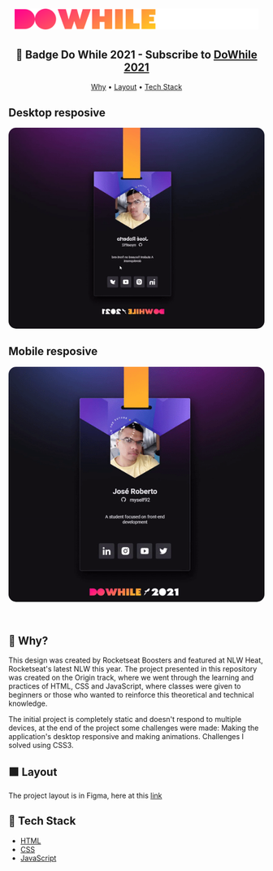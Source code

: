 <h1 align="center">
  <img src="./public/logo-do-while.svg" width="480px">
</h1>

<h2 align="center">🚀 Badge Do While 2021 - Subscribe to <a href="https://dowhile.io/inscricao">DoWhile 2021</a></h2>

<p align="center">
  <a href="#why">Why</a> •
  <a href="#layout">Layout</a> •
  <a href="#tech-stack">Tech Stack</a> 
</p>

<h2 id="Desktop resposive">Desktop resposive</h2>
<p align="center">
  <img 
    src="./public/card-dowhile-gif.gif"
    width="600px" height:"470"
    style="display: inline; border-radius: 15px; border: "
  />
  
  <br>
  
</p>
<h2 id="Mobile resposive">Mobile resposive</h2>
<p align="center">
  <img 
    src="./public/card-dowhile-mob.gif.gif" 
    width="600px"
    style="display: inline; border-radius: 15px; border: "
  />
</p>

<br />

<h2 id="why">🤔 Why?</h2>

This design was created by Rocketseat Boosters and featured at NLW Heat, Rocketseat's latest NLW this year. The project presented in this repository was created on the Origin track, where we went through the learning and practices of HTML, CSS and JavaScript, where classes were given to beginners or those who wanted to reinforce this theoretical and technical knowledge.

The initial project is completely static and doesn't respond to multiple devices, at the end of the project some challenges were made: Making the application's desktop responsive and making animations. Challenges I solved using CSS3.

<h2 id="layout">🟩 Layout</h2>

The project layout is in Figma, here at this <a href="https://www.figma.com/file/bVPY9Y6300VXwMf522hnCt/%5BNLW-Heat---Mission%3A-Origin%5D-DoWhile2021-(Community)">link</a>


<h2 id="tech-stack">🚀 Tech Stack</h2>
<ul>
  <li><a href="https://developer.mozilla.org/en-US/docs/Web/HTML">HTML</a></li>
  <li><a href="https://developer.mozilla.org/en-US/docs/Web/CSS">CSS</a></li>
  <li><a href="https://developer.mozilla.org/en-US/docs/Web/JavaScript/Reference">JavaScript</a></li>
</ul>
